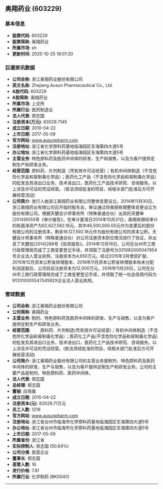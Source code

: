 ## 奥翔药业 (603229)

### 基本信息

- **股票代码**: 603229
- **股票简称**: 奥翔药业
- **所属市场**: sh
- **更新时间**: 2025-10-25 18:01:20

### 巨潮资讯数据

- **公司全称**: 浙江奥翔药业股份有限公司
- **英文名称**: Zhejiang Ausun Pharmaceutical Co., Ltd.
- **A股代码**: 603229
- **A股简称**: 奥翔药业
- **所属市场**: 上交所
- **所属行业**: 医药制造业
- **法人代表**: 郑志国
- **注册资本(万元)**: 83029.7145
- **成立日期**: 2010-04-22
- **上市日期**: 2017-05-09
- **官方网站**: www.ausunpharm.com
- **注册地址**: 浙江省化学原料药基地临海园区东海第四大道5号
- **办公地址**: 浙江省化学原料药基地临海园区东海第四大道5号
- **主营业务**: 特色原料药及医药中间体的研发、生产和销售，以及为客户提供定制生产和研发业务。
- **经营范围**: 原料药、片剂制造（凭有效许可证经营）；有机中间体制造（不含危险化学品和易制毒化学品）；医药化工产品（不含危险化学品和易制毒化学品）的批发及其进出口业务，技术进出口，医药化工产品技术研究、咨询服务。以上涉及许可证的凭证经营。（依法须经批准的项目，经相关部门批准后方可开展经营活动）
- **公司简介**: 发行人由浙江奥翔药业有限公司整体变更设立。2014年11月30日，浙江奥翔药业有限公司召开临时股东会，审议通过将奥翔有限整体变更设立为股份有限公司。根据天健会计师事务所（特殊普通合伙）出具的天健审[2014]6555号《审计报告》，在审计基准日2014年10月31日，奥翔有限经审计的账面净资产为62,627,592.18元，其中46,500,000.00元作为变更后的股份有限公司的注册资本，剩余16,127,592.18元作为股份有限公司的资本公积。天健会计师事务所（特殊普通合伙）对公司注册资本到位情况进行了验证，并出具了天健验[2014]286号《验资报告》。2014年12月18日，公司在台州市工商行政管理局完成了工商变更登记手续，并领取了注册号为331082000047854号企业法人营业执照，注册资本为4,650万元。经过2015年3月增资扩股、2015年12月资本公积金转增股本、2016年11月资本公积金转增股本和未分配利润送股后，公司目前注册资本为12,000万元。2016年11月28日，公司在台州市工商行政管理局完成了工商变更登记手续，并领取了统一社会信用代码为91331000554754592X企业法人营业执照。

### 雪球数据

- **公司全称**: 浙江奥翔药业股份有限公司
- **公司简称**: 奥翔药业
- **主营业务**: 制剂、特色原料药及医药中间体的研发、生产与销售，以及为客户提供定制生产和研发业务。
- **经营范围**: 　　原料药、片剂制造(凭有效许可证经营)；有机中间体制造（不含危险化学品和易制毒化学品）；医药化工产品(不含危险化学品和易制毒化学品)的批发及其进出口业务，技术进出口，医药化工产品技术研究、咨询服务。以上涉及许可证的凭证经营。(依法须经批准的项目，经相关部门批准后方可开展经营活动)
- **公司简介**: 浙江奥翔药业股份有限公司的主营业务是制剂、特色原料药及医药中间体的研发、生产与销售，以及为客户提供定制生产和研发业务。公司的主要产品是制剂、特色原料药、医药中间体。
- **法人代表**: 郑志国
- **总经理**: 郑志国
- **董秘**: 应晓晨
- **成立日期**: 2010-04-22
- **注册资本(元)**: 83029.71万元
- **员工人数**: 1219
- **官方网站**: www.ausunpharm.com
- **注册地址**: 浙江省台州市临海市化学原料药基地临海园区东海第四大道5号
- **办公地址**: 浙江省台州市临海市化学原料药基地临海园区东海第四大道5号
- **上市日期**: 2017-05-09
- **所属省份**: 浙江省
- **实际控制人**: 郑志国 (50.64%)
- **公司分类**: 民营企业
- **董事长**: 郑志国
- **高管人数**: 16
- **发行价格**: 7.81
- **所属行业**: 化学制药 (BK0040)

---